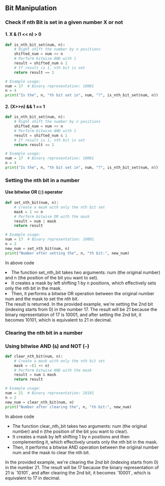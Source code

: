 ## Bit Manipulation
### Check if nth Bit is set in a given number X or not
#### 1. X & (1 << n) > 0
```python
def is_nth_bit_set(num, n):
    # Right shift the number by n positions
    shifted_num = num >> n
    # Perform bitwise AND with 1
    result = shifted_num & 1
    # If result is 1, nth bit is set
    return result == 1

# Example usage:
num = 17  # Binary representation: 10001
n = 4
print("Is the", n, "th bit set in", num, "?", is_nth_bit_set(num, n))
```

#### 2. (X>>n) && 1 == 1
```python
def is_nth_bit_set(num, n):
    # Right shift the number by n positions
    shifted_num = num >> n
    # Perform bitwise AND with 1
    result = shifted_num & 1
    # If result is 1, nth bit is set
    return result == 1

# Example usage:
num = 17  # Binary representation: 10001
n = 4
print("Is the", n, "th bit set in", num, "?", is_nth_bit_set(num, n))
```

### Setting the nth bit in a number
#### Use bitwise OR (`|`) operator

```python
def set_nth_bit(num, n):
    # Create a mask with only the nth bit set
    mask = 1 << n
    # Perform bitwise OR with the mask
    result = num | mask
    return result

# Example usage:
num = 17  # Binary representation: 10001
n = 2
new_num = set_nth_bit(num, n)
print("Number after setting the", n, "th bit:", new_num)
```
In above code
<li>The function set_nth_bit takes two arguments: num (the original number) and n (the position of the bit you want to set).</li>
<li>It creates a mask by left shifting 1 by n positions, which effectively sets only the nth bit in the mask.</li>
<li>Then, it performs a bitwise OR operation between the original number num and the mask to set the nth bit.</li>
The result is returned.
In the provided example, we're setting the 2nd bit (indexing starts from 0) in the number 17. The result will be 21 because the binary representation of 17 is 10001, and after setting the 2nd bit, it becomes 10101, which is equivalent to 21 in decimal.

### Clearing the nth bit in a number
### Using bitwise AND (`&`) and NOT (`~`)

```python
def clear_nth_bit(num, n):
    # Create a mask with only the nth bit set
    mask = ~(1 << n)
    # Perform bitwise AND with the mask
    result = num & mask
    return result

# Example usage:
num = 21  # Binary representation: 10101
n = 2
new_num = clear_nth_bit(num, n)
print("Number after clearing the", n, "th bit:", new_num)
```

In above code 
<ul>
<li>The function clear_nth_bit takes two arguments: num (the original number) and n (the position of the bit you want to clear).</li>
<li>It creates a mask by left shifting 1 by n positions and then complementing it, which effectively unsets only the nth bit in the mask.</li>
<li>Then, it performs a bitwise AND operation between the original number num and the mask to clear the nth bit.</li>

</ul>
In the provided example, we're clearing the 2nd bit (indexing starts from 0) in the number 21. The result will be 17 because the binary representation of 21 is `10101`, and after clearing the 2nd bit, it becomes `10001`, which is equivalent to 17 in decimal.



